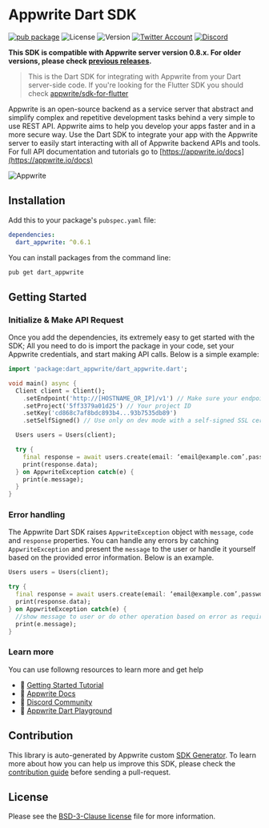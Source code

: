 # Appwrite Dart SDK

[![pub package](https://img.shields.io/pub/v/dart_appwrite.svg?style=flat-square)](https://pub.dartlang.org/packages/dart_appwrite)
![License](https://img.shields.io/github/license/appwrite/sdk-for-dart.svg?style=flat-square)
![Version](https://img.shields.io/badge/api%20version-0.8.0-blue.svg?style=flat-square)
[![Twitter Account](https://img.shields.io/twitter/follow/appwrite_io?color=00acee&label=twitter&style=flat-square)](https://twitter.com/appwrite_io)
[![Discord](https://img.shields.io/discord/564160730845151244?label=discord&style=flat-square)](https://appwrite.io/discord)

**This SDK is compatible with Appwrite server version 0.8.x. For older versions, please check [previous releases](https://github.com/appwrite/sdk-for-dart/releases).**

 > This is the Dart SDK for integrating with Appwrite from your Dart server-side code. If you're looking for the Flutter SDK you should check [appwrite/sdk-for-flutter](https://github.com/appwrite/sdk-for-flutter)

Appwrite is an open-source backend as a service server that abstract and simplify complex and repetitive development tasks behind a very simple to use REST API. Appwrite aims to help you develop your apps faster and in a more secure way.
                        Use the Dart SDK to integrate your app with the Appwrite server to easily start interacting with all of Appwrite backend APIs and tools.
                        For full API documentation and tutorials go to [https://appwrite.io/docs](https://appwrite.io/docs)



![Appwrite](https://appwrite.io/images/github.png)

## Installation

Add this to your package's `pubspec.yaml` file:

```yml
dependencies:
  dart_appwrite: ^0.6.1
```

You can install packages from the command line:

```bash
pub get dart_appwrite
```


## Getting Started

### Initialize & Make API Request
Once you add the dependencies, its extremely easy to get started with the SDK; All you need to do is import the package in your code, set your Appwrite credentials, and start making API calls. Below is a simple example:

```dart
import 'package:dart_appwrite/dart_appwrite.dart';

void main() async {
  Client client = Client();
    .setEndpoint('http://[HOSTNAME_OR_IP]/v1') // Make sure your endpoint is accessible
    .setProject('5ff3379a01d25') // Your project ID
    .setKey('cd868c7af8bdc893b4...93b7535db89')
    .setSelfSigned() // Use only on dev mode with a self-signed SSL cert

  Users users = Users(client);

  try {
    final response = await users.create(email: ‘email@example.com’,password: ‘password’, name: ‘name’);
    print(response.data);
  } on AppwriteException catch(e) {
    print(e.message);
  }
}
```

### Error handling
The Appwrite Dart SDK raises `AppwriteException` object with `message`, `code` and `response` properties. You can handle any errors by catching `AppwriteException` and present the `message` to the user or handle it yourself based on the provided error information. Below is an example.

```dart
Users users = Users(client);

try {
  final response = await users.create(email: ‘email@example.com’,password: ‘password’, name: ‘name’);
  print(response.data);
} on AppwriteException catch(e) {
  //show message to user or do other operation based on error as required
  print(e.message);
}
```

### Learn more
You can use followng resources to learn more and get help
- 🚀 [Getting Started Tutorial](https://appwrite.io/docs/getting-started-for-server)
- 📜 [Appwrite Docs](https://appwrite.io/docs)
- 💬 [Discord Community](https://appwrite.io/discord)
- 🚂 [Appwrite Dart Playground](https://github.com/appwrite/playground-for-dart)


## Contribution

This library is auto-generated by Appwrite custom [SDK Generator](https://github.com/appwrite/sdk-generator). To learn more about how you can help us improve this SDK, please check the [contribution guide](https://github.com/appwrite/sdk-generator/blob/master/CONTRIBUTING.md) before sending a pull-request.

## License

Please see the [BSD-3-Clause license](https://raw.githubusercontent.com/appwrite/appwrite/master/LICENSE) file for more information.